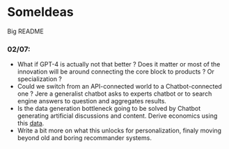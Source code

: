 # SomeIdeas
Big README

### 02/07:
* What if GPT-4 is actually not that better ? Does it matter or most of the innovation will be around connecting the core block to products ? Or specialization ?
* Could we switch from an API-connected world to a Chatbot-connected one ? Jere a generalist chatbot asks to experts chatbot or to search engine answers to question and aggregates results.
* Is the data generation bottleneck going to be solved by Chatbot generating artificial discussions and content. Derive economics using this [data](https://threadreaderapp.com/thread/1631485296754987014.html?utm_source=tldrai).
* Write a bit more on what this unlocks for personalization, finaly moving beyond old and boring recommander systems.
